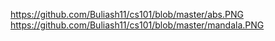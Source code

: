 https://github.com/Buliash11/cs101/blob/master/abs.PNG
https://github.com/Buliash11/cs101/blob/master/mandala.PNG
